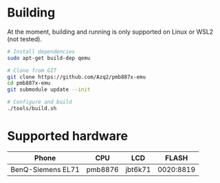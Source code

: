 # Building

At the moment, building and running is only supported on Linux or WSL2 (not tested).

```bash
# Install dependencies
sudo apt-get build-dep qemu

# Clone from GIT
git clone https://github.com/Azq2/pmb887x-emu
cd pmb887x-emu
git submodule update --init

# Configure and build
./tools/build.sh
```

# Supported hardware
| Phone             | CPU     | LCD     | FLASH     |
|-------------------|---------|---------|-----------|
| BenQ-Siemens EL71 | pmb8876 | jbt6k71 | 0020:8819 |
